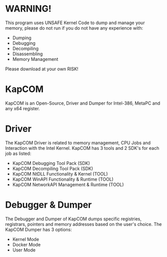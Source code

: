 # WARNING!
This program uses UNSAFE Kernel Code to dump and manage your memory, please do not run if you do not have any experience with: 
* Dumping
* Debugging
* Decompiling
* Disassembling
* Memory Management

Please download at your own RISK!

# KapCOM
KapCOM is an Open-Source, Driver and Dumper for Intel-386, MetaPC and any x64 register.
# Driver
The KapCOM Driver is related to memory management, CPU Jobs and Interaction with the Intel Kernel. KapCOM has 3 tools and 2 SDK's for each job as listed: 
* KapCOM Debugging Tool Pack (SDK)
* KapCOM Decompiling Tool Pack (SDK)
* KapCOM NtDLL Functionality & Kernel (TOOL)
* KapCOM WinAPI Functionality & Runtime (TOOL)
* KapCOM NetworkAPI Management & Runtime (TOOL)

# Debugger & Dumper
The Debugger and Dumper of KapCOM dumps specific registries, registrars, pointers and memory addresses based on the user's choice. The KapCOM Dumper has 3 options:
* Kernel Mode
* Docker Mode
* User Mode
